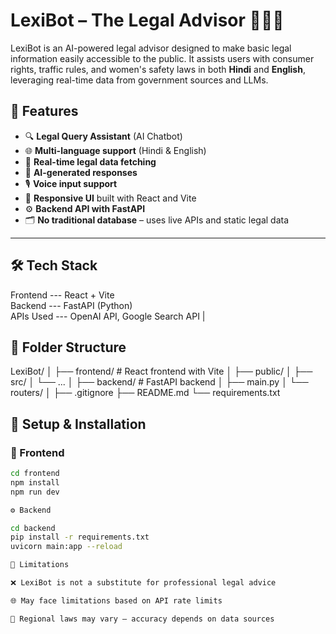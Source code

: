 # LexiBot – The Legal Advisor 🧑‍⚖️🤖

LexiBot is an AI-powered legal advisor designed to make basic legal information easily accessible to the public. It assists users with consumer rights, traffic rules, and women's safety laws in both **Hindi** and **English**, leveraging real-time data from government sources and LLMs.


## 🚀 Features

- 🔍 **Legal Query Assistant** (AI Chatbot)
- 🌐 **Multi-language support** (Hindi & English)
- 📖 **Real-time legal data fetching**
- 🧠 **AI-generated responses** 
- 🎙️ **Voice input support** 
- 📱 **Responsive UI** built with React and Vite
- ⚙️ **Backend API with FastAPI**
- 🗂️ **No traditional database** – uses live APIs and static legal data

---

## 🛠️ Tech Stack


  Frontend  --- React + Vite        
  Backend   --- FastAPI (Python)    
  APIs Used --- OpenAI API, Google Search API |


## 📁 Folder Structure


LexiBot/
│
├── frontend/ # React frontend with Vite
│ ├── public/
│ ├── src/
│ └── ...
│
├── backend/ # FastAPI backend
│ ├── main.py
│ └── routers/
│
├── .gitignore
├── README.md
└── requirements.txt










## 🧪 Setup & Installation

### 🔧 Frontend

```bash
cd frontend
npm install
npm run dev

⚙️ Backend

cd backend
pip install -r requirements.txt
uvicorn main:app --reload

📌 Limitations

❌ LexiBot is not a substitute for professional legal advice

🌐 May face limitations based on API rate limits

📍 Regional laws may vary – accuracy depends on data sources



